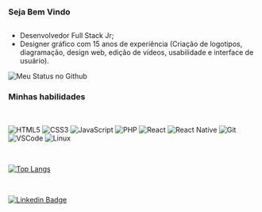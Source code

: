 


### Seja Bem Vindo

##

* Desenvolvedor Full Stack Jr;
* Designer gráfico com 15 anos de experiência (Criação de logotipos, diagramação, design web, edição de vídeos, usabilidade e interface de usuário).

![Meu Status no Github](https://github-readme-stats.vercel.app/api?username=menezesmario&show_icons=true&theme=radical)

### Minhas habilidades
<br>
  
![HTML5](https://img.shields.io/badge/-HTML5-E34F26?style=flat-square&logo=html5&logoColor=white)
![CSS3](https://img.shields.io/badge/-CSS3-549FDE?style=flat-square&logo=css3&logoColor=white)
![JavaScript](https://img.shields.io/badge/-JavaScript-F7B93E?style=flat-square&logo=javascript&logoColor=fff)
![PHP](https://img.shields.io/badge/-PHP-8892BF?style=flat-square&logo=php&logoColor=white)
![React](https://img.shields.io/badge/-React.js-45b8d8?style=flat-square&logo=react&logoColor=white)
![React Native](https://img.shields.io/badge/-React%20Native-45b8d8?style=flat-square&logo=react&logoColor=white)
![Git](https://img.shields.io/badge/-Git-F05032?style=flat-square&logo=git&logoColor=white)
![VSCode](https://img.shields.io/badge/-VSCode-0085D1?style=flat-square&logo=visual-studio-code&logoColor=white)
![Linux](https://img.shields.io/badge/-Linux-16C60C?style=flat-square&logo=linux&logoColor=white)
  
<br>

[![Top Langs](https://github-readme-stats.vercel.app/api/top-langs/?username=menezesmario&langs_count=10)](https://github.com/menezesmario/github-readme-stats)



<br>

[![Linkedin Badge](https://img.shields.io/badge/-LinkedIn-blue?style=flat-square&logo=Linkedin&logoColor=white&link=https://www.linkedin.com/in/menezesmario)](https://www.linkedin.com/in/menezesmario)



